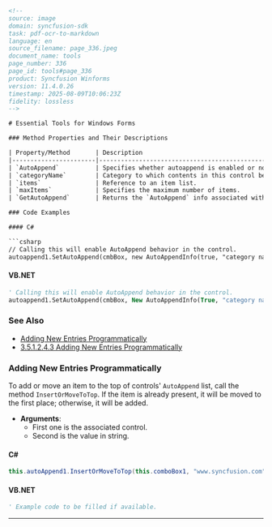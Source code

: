 ```html
<!-- 
source: image
domain: syncfusion-sdk
task: pdf-ocr-to-markdown
language: en
source_filename: page_336.jpeg
document_name: tools
page_number: 336
page_id: tools#page_336
product: Syncfusion Winforms
version: 11.4.0.26
timestamp: 2025-08-09T10:06:23Z
fidelity: lossless
-->

# Essential Tools for Windows Forms

### Method Properties and Their Descriptions

| Property/Method       | Description                                                                                          |
|-----------------------|------------------------------------------------------------------------------------------------------|
| `AutoAppend`          | Specifies whether autoappend is enabled or not (`true` or `false`)                                   |
| `categoryName`        | Category to which contents in this control belong to.                                               |
| `items`               | Reference to an item list.                                                                          |
| `maxItems`            | Specifies the maximum number of items.                                                              |
| `GetAutoAppend`       | Returns the `AutoAppend` info associated with the control. The parameter is the control.              |

### Code Examples

#### C#

```csharp
// Calling this will enable AutoAppend behavior in the control.
autoappend1.SetAutoAppend(cmbBox, new AutoAppendInfo(true, "category name", al, 10)); // al is an IList object
```

#### VB.NET

```vb
' Calling this will enable AutoAppend behavior in the control.
autoappend1.SetAutoAppend(cmbBox, New AutoAppendInfo(True, "category name", al, 10)) ' al is an IList object
```

### See Also

- [Adding New Entries Programmatically](#)
- [3.5.1.2.4.3 Adding New Entries Programmatically](#)

### Adding New Entries Programmatically

To add or move an item to the top of controls' `AutoAppend` list, call the method `InsertOrMoveToTop`. If the item is already present, it will be moved to the first place; otherwise, it will be added.

- **Arguments**: 
  - First one is the associated control.
  - Second is the value in string.

#### C#

```csharp
this.autoAppend1.InsertOrMoveToTop(this.comboBox1, "www.syncfusion.com");
```

#### VB.NET

```vb
' Example code to be filled if available.
```

---

<!-- tags: [Syncfusion Winforms, AutoAppend, Control Properties, Programmatically Adding Entries] keywords: [AutoAppendInfo, control, maxItems, items, categoryName, GetAutoAppend, InsertOrMoveToTop, AutoAppend behavior, Adding Entries Programmatically] -->
```